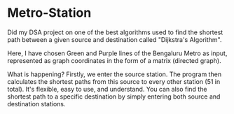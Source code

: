 # Metro-Station

Did my DSA project on one of the best algorithms used to find the shortest path between a given source and destination called "Dijkstra's Algorithm".

Here, I have chosen Green and Purple lines of the Bengaluru Metro as input, represented as graph coordinates in the form of a matrix (directed graph).

What is happening?
Firstly, we enter the source station.
The program then calculates the shortest paths from this source to every other station (51 in total).
It's flexible, easy to use, and understand.
You can also find the shortest path to a specific destination by simply entering both source and destination stations.

